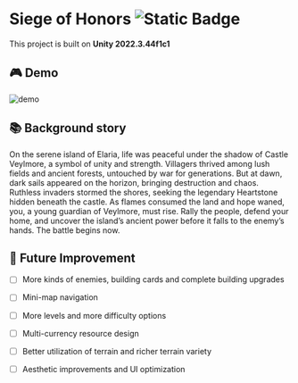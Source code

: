 # Siege of Honors ![Static Badge](https://img.shields.io/badge/Unity-RTS-blue)
This project is built on **Unity 2022.3.44f1c1**
## 🎮 Demo
![demo](./demo.gif)
## 📚 Background story
  On the serene island of Elaria, life was peaceful under the shadow of Castle Veylmore, a symbol of unity and strength. Villagers thrived among lush fields and ancient forests, untouched by war for generations. But at dawn, dark sails appeared on the horizon, bringing destruction and chaos. Ruthless invaders stormed the shores, seeking the legendary Heartstone hidden beneath the castle. As flames consumed the land and hope waned, you, a young guardian of Veylmore, must rise. Rally the people, defend your home, and uncover the island’s ancient power before it falls to the enemy’s hands. The battle begins now.

## 🚀 Future Improvement
- [ ] More kinds of enemies, building cards and complete building upgrades
- [ ] Mini-map navigation
- [ ] More levels and more difficulty options
- [ ] Multi-currency resource design
- [ ] Better utilization of terrain and richer terrain variety
- [ ] Aesthetic improvements and UI optimization




